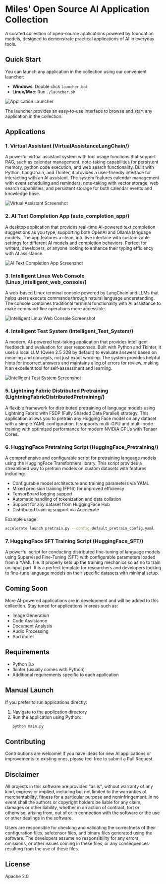 # Miles' Open Source AI Application Collection

A curated collection of open-source applications powered by foundation models, designed to demonstrate practical applications of AI in everyday tools.

## Quick Start

You can launch any application in the collection using our convenient launcher:

- **Windows**: Double click `launcher.bat`
- **Linux/Mac**: Run `./launcher.sh`

![Application Launcher](launcher.png)

The launcher provides an easy-to-use interface to browse and start any application in the collection.

## Applications

### 1. Virtual Assistant (VirtualAssistanceLangChain/)

A powerful virtual assistant system with tool usage functions that support RAG, such as calendar management, note-taking capabilities for persistent memory, python code execution, and web search functionality. Built with Python, LangChain, and Tkinter, it provides a user-friendly interface for interacting with an AI assistant. The system features calendar management with event scheduling and reminders, note-taking with vector storage, web search capabilities, and persistent storage for both calendar events and knowledge base.

![Virtual Assistant Screenshot](VirtualAssistanceLangChain/screenshot.png)

### 2. AI Text Completion App (auto_completion_app/)

A desktop application that provides real-time AI-powered text completion suggestions as you type, supporting both OpenAI and Ollama language models. The app features a clean, intuitive interface with customizable settings for different AI models and completion behaviors. Perfect for writers, developers, or anyone looking to enhance their typing efficiency with AI assistance.

![AI Text Completion App Screenshot](auto_completion_app/screenshot.png)

### 3. Intelligent Linux Web Console (Linux_intelligent_web_console/)

A web-based Linux terminal console powered by LangChain and LLMs that helps users execute commands through natural language understanding. The console combines traditional terminal functionality with AI assistance to make command-line operations more accessible.

![Intelligent Linux Web Console Screenshot](Linux_intelligent_web_console/screenshot.png)

### 4. Intelligent Test System (Intelligent_Test_System/)

A modern, AI-powered test-taking application that provides intelligent feedback and evaluation for user responses. Built with Python and Tkinter, it uses a local LLM (Qwen 2.5 32B by default) to evaluate answers based on meaning and concepts, not just exact wording. The system provides helpful hints for incorrect answers and maintains a log of errors for review, making it an excellent tool for self-assessment and learning.

![Intelligent Test System Screenshot](Intelligent_Test_System/screenshot.png)

### 5. Lightning Fabric Distributed Pretraining (LightningFabricDistributedPretraining/)

A flexible framework for distributed pretraining of language models using Lightning Fabric with FSDP (Fully Sharded Data Parallel) strategy. This application allows you to pretrain any Hugging Face model on any dataset with a simple YAML configuration. It supports multi-GPU and multi-node training with optimized performance for modern NVIDIA GPUs with Tensor Cores.

### 6. HuggingFace Pretraining Script (HuggingFace_Pretraining/)

A comprehensive and configurable script for pretraining language models using the HuggingFace Transformers library. This script provides a streamlined way to pretrain models on custom datasets with features including:

- Configurable model architecture and training parameters via YAML
- Mixed precision training (FP16) for improved efficiency
- TensorBoard logging support
- Automatic handling of tokenization and data collation
- Support for any dataset from HuggingFace Hub
- Distributed training support via Accelerate

Example usage:
```bash
accelerate launch pretrain.py --config default_pretrain_config.yaml
```

### 7. HuggingFace SFT Training Script (HuggingFace_SFT/)

A powerful script for conducting distributed fine-tuning of language models using Supervised Fine-Tuning (SFT) with configurable parameters loaded from a YAML file.  It properly sets up the training mechanics so as no to train on input part. It is a perfect template for researchers and developers looking to fine-tune language models on their specific datasets with minimal setup.

## Coming Soon

More AI-powered applications are in development and will be added to this collection. Stay tuned for applications in areas such as:
- Image Generation
- Code Assistance
- Document Analysis
- Audio Processing
- And more!

## Requirements

- Python 3.x
- tkinter (usually comes with Python)
- Additional requirements specific to each application

## Manual Launch

If you prefer to run applications directly:

1. Navigate to the application directory
2. Run the application using Python:
   ```bash
   python main.py
   ```

## Contributing

Contributions are welcome! If you have ideas for new AI applications or improvements to existing ones, please feel free to submit a Pull Request.

## Disclaimer

All projects in this software are provided "as is", without warranty of any kind, express or implied, including but not limited to the warranties of merchantability, fitness for a particular purpose and noninfringement. In no event shall the authors or copyright holders be liable for any claim, damages or other liability, whether in an action of contract, tort or otherwise, arising from, out of or in connection with the software or the use or other dealings in the software.

Users are responsible for checking and validating the correctness of their configuration files, safetensor files, and binary files generated using the software. The developers assume no responsibility for any errors, omissions, or other issues coming in these files, or any consequences resulting from the use of these files.

## License

Apache 2.0